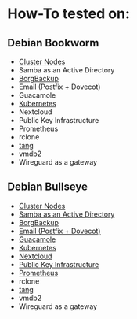 # How-To tested on:

## Debian Bookworm
- [Cluster Nodes](debian/bookworm/cluster-nodes/howto.md)
- Samba as an Active Directory
- [BorgBackup](debian/bookworm/borgbackup/howto.md)
- Email (Postfix + Dovecot)
- Guacamole
- [Kubernetes](debian/bookworm/kubernetes/howto.md)
- Nextcloud
- Public Key Infrastructure
- Prometheus
- rclone
- [tang](debian/bookworm/tang/howto.md)
- vmdb2
- Wireguard as a gateway

## Debian Bullseye
- [Cluster Nodes](debian/bullseye/cluster-nodes/howto.md)
- [Samba as an Active Directory](debian/bullseye/active-directory/howto.md)
- [BorgBackup](debian/bullseye/borgbackup/howto.md)
- [Email (Postfix + Dovecot)](debian/bullseye/email/howto.md)
- [Guacamole](debian/bullseye/guacamole/howto.md)
- [Kubernetes](debian/bullseye/kubernetes/howto.md)
- [Nextcloud](debian/bullseye/nextcloud/howto.md)
- [Public Key Infrastructure](debian/bullseye/pki/howto.md)
- [Prometheus](debian/bullseye/prometheus/howto.md)
- rclone
- [tang](debian/bullseye/tang/howto.md)
- vmdb2
- Wireguard as a gateway